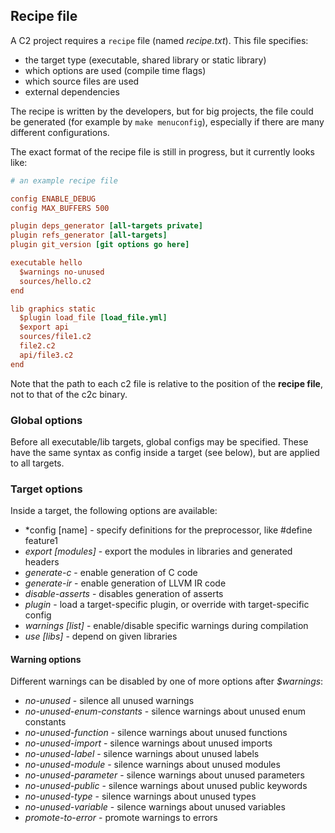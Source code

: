 ## Recipe file

A C2 project requires a `recipe` file (named *recipe.txt*). This file specifies:

* the target type (executable, shared library or static library)
* which options are used (compile time flags)
* which source files are used
* external dependencies

The recipe is written by the developers, but for big projects, the file could
be generated (for example by `make menuconfig`), especially if there are many
different configurations.

The exact format of the recipe file is still in progress, but it currently looks like:

```ini
# an example recipe file

config ENABLE_DEBUG
config MAX_BUFFERS 500

plugin deps_generator [all-targets private]
plugin refs_generator [all-targets]
plugin git_version [git options go here]

executable hello
  $warnings no-unused
  sources/hello.c2
end

lib graphics static
  $plugin load_file [load_file.yml]
  $export api
  sources/file1.c2
  file2.c2
  api/file3.c2
end
```
Note that the path to each c2 file is relative to the position of the __recipe file__, not
to that of the c2c binary.

### Global options

Before all executable/lib targets, global configs may be specified. These have
the same syntax as config inside a target (see below), but are applied to all
targets.


### Target options

Inside a target, the following options are available:

 * *config [name] <value> - specify definitions for the preprocessor, like #define feature1
 * *export [modules]* - export the modules in libraries and generated headers
 * *generate-c* - enable generation of C code
 * *generate-ir* - enable generation of LLVM IR code
 * *disable-asserts* - disables generation of asserts
 * *plugin* - load a target-specific plugin, or override with target-specific config
 * *warnings [list]* - enable/disable specific warnings during compilation
 * *use [libs]* - depend on given libraries


#### Warning options
Different warnings can be disabled by one of more options after _$warnings_:

 * *no-unused* - silence all unused warnings
 * *no-unused-enum-constants* - silence warnings about unused enum constants
 * *no-unused-function* - silence warnings about unused functions
 * *no-unused-import* - silence warnings about unused imports
 * *no-unused-label* - silence warnings about unused labels
 * *no-unused-module* - silence warnings about unused modules
 * *no-unused-parameter* - silence warnings about unused parameters
 * *no-unused-public* - silence warnings about unused public keywords
 * *no-unused-type* - silence warnings about unused types
 * *no-unused-variable* - silence warnings about unused variables
 * *promote-to-error* - promote  warnings to errors

